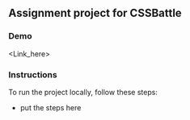 ## Assignment project for CSSBattle

### Demo
<Link_here>

### Instructions
To run the project locally, follow these steps:
- put the steps here
